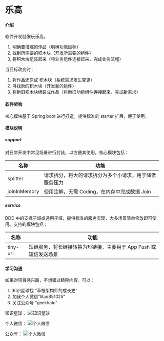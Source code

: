 # 乐高

#### 介绍
软件开发就像玩乐高。
1. 明确要搭建的作品（明确功能目标）
2. 找到所需要的积木块（开发所需要的组件）
3. 将积木块组装起来（将业务组件连接起来，完成业务流程）

当目标改变时：
1. 将作品还原成 积木块（系统需求发生变更）
2. 寻找新的积木块（开发新的组件）
3. 将新旧积木块组装成作品（将新旧功能组件连接起来，完成新需求）

#### 软件架构
核心模块基于 Spring boot 进行打造，提供标准的 starter 扩展，便于使用。

#### 模块说明

##### support
对日常开发中常见场景进行封装，以方便其使用。核心模块包括：

名称 | 功能 
---|---
splitter | 请求拆分，将大的请求拆分为多个小请求，用于降低服务压力
joinInMemory | 使用注解，无需 Coding，在内存中完成数据 Join




##### service
DDD 中的支撑子域或通用子域，提供标准的服务实现，大多场景简单修改即可使用。支持的模块包括：


名称 | 功能 
---|---
tiny-url | 短链服务，将长链接转换为短链接，主要用于 App Push 或 短信发送场景




#### 学习沟通
如果对项目感兴趣，不想错过精粹内容，可以：
1. 知识星球找 "草根架构师的成长史"
2. 加我个人微信"litao851025"
3. 关注公众号 "geekhalo"

知识星球：
![知识星球](http://images.geekhalo.com/qrcode/zsxq.jpeg)


个人微信：
![个人微信](http://images.geekhalo.com/qrcode/litao851025_wx.jpeg)


公众号：
![个人微信](http://images.geekhalo.com/qrcode/qrcode.jpg)


